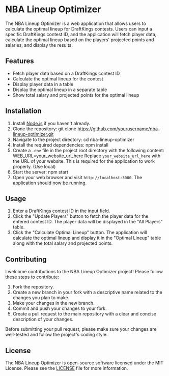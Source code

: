 # NBA Lineup Optimizer

The NBA Lineup Optimizer is a web application that allows users to calculate the optimal lineup for DraftKings contests. Users can input a specific DraftKings contest ID, and the application will fetch player data, calculate the optimal lineup based on the players' projected points and salaries, and display the results.

## Features

- Fetch player data based on a DraftKings contest ID
- Calculate the optimal lineup for the contest
- Display player data in a table
- Display the optimal lineup in a separate table
- Show total salary and projected points for the optimal lineup

## Installation

1. Install [Node.js](https://nodejs.org/en/) if you haven't already.
2. Clone the repository:
   git clone https://github.com/yourusername/nba-lineup-optimizer.git
3. Navigate to the project directory:
   cd nba-lineup-optimizer
4. Install the required dependencies:
   npm install
5. Create a `.env` file in the project root directory with the following content:
   WEB_URL=your_website_url_here
   Replace `your_website_url_here` with the URL of your website. This is required for the application to work properly. (Use local)
6. Start the server:
   npm start
7. Open your web browser and visit `http://localhost:3000`. The application should now be running.

## Usage

1. Enter a DraftKings contest ID in the input field.
2. Click the "Update Players" button to fetch the player data for the entered contest ID. The player data will be displayed in the "All Players" table.
3. Click the "Calculate Optimal Lineup" button. The application will calculate the optimal lineup and display it in the "Optimal Lineup" table along with the total salary and projected points.

## Contributing

I welcome contributions to the NBA Lineup Optimizer project! Please follow these steps to contribute:

1. Fork the repository.
2. Create a new branch in your fork with a descriptive name related to the changes you plan to make.
3. Make your changes in the new branch.
4. Commit and push your changes to your fork.
5. Create a pull request to the main repository with a clear and concise description of your changes.

Before submitting your pull request, please make sure your changes are well-tested and follow the project's coding style.

## License

The NBA Lineup Optimizer is open-source software licensed under the MIT License. Please see the [LICENSE](LICENSE) file for more information.
